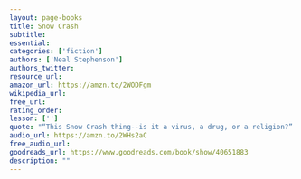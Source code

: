 ```yaml
---
layout: page-books
title: Snow Crash
subtitle: 
essential: 
categories: ['fiction']
authors: ['Neal Stephenson']
authors_twitter: 
resource_url: 
amazon_url: https://amzn.to/2WODFgm
wikipedia_url: 
free_url: 
rating_order: 
lesson: ['']
quote: "“This Snow Crash thing--is it a virus, a drug, or a religion?” Juanita shrugs. “What's the difference?” "
audio_url: https://amzn.to/2WHs2aC
free_audio_url: 
goodreads_url: https://www.goodreads.com/book/show/40651883
description: ""
---
```

